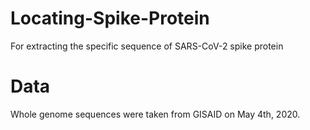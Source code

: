 # Locating-Spike-Protein
For extracting the specific sequence of SARS-CoV-2 spike protein

# Data
Whole genome sequences were taken from GISAID on May 4th, 2020.
